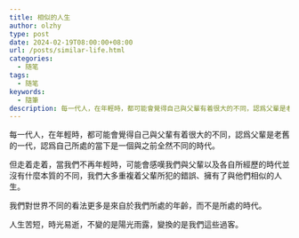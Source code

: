 ```yaml
---
title: 相似的人生
author: olzhy
type: post
date: 2024-02-19T08:00:00+08:00
url: /posts/similar-life.html
categories:
  - 随笔
tags:
  - 随笔
keywords:
  - 隨筆
description: 每一代人，在年輕時，都可能會覺得自己與父輩有着很大的不同，認爲父輩是老舊的一代，認爲自己所處的當下是一個與之前全然不同的時代。
---
```


每一代人，在年輕時，都可能會覺得自己與父輩有着很大的不同，認爲父輩是老舊的一代，認爲自己所處的當下是一個與之前全然不同的時代。

但走着走着，當我們不再年輕時，可能會感嘆我們與父輩以及各自所經歷的時代並沒有什麼本質的不同，我們大多重複着父輩所犯的錯誤、擁有了與他們相似的人生。

我們對世界不同的看法更多是來自於我們所處的年齡，而不是所處的時代。

人生苦短，時光易逝，不變的是陽光雨露，變換的是我們這些過客。
